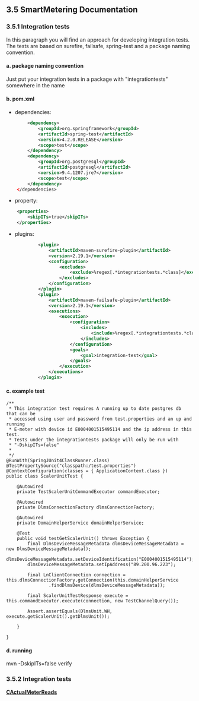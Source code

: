 ## 3.5 SmartMetering Documentation


### 3.5.1 Integration tests

In this paragraph you will find an approach for developing integration tests. The tests are based on surefire, failsafe, spring-test and a package naming convention.

#### a. package naming convention
Just put your integration tests in a package with "integrationtests" somewhere in the name  
#### b. pom.xml
* dependencies:
```xml
        <dependency>
            <groupId>org.springframework</groupId>
            <artifactId>spring-test</artifactId>
            <version>4.2.0.RELEASE</version>
            <scope>test</scope>
        </dependency>
        <dependency>
            <groupId>org.postgresql</groupId>
            <artifactId>postgresql</artifactId>
            <version>9.4.1207.jre7</version>
            <scope>test</scope>
        </dependency>
    </dependencies>
```
* property:
```xml
    <properties>
        <skipITs>true</skipITs>
    </properties>
```
* plugins:
```xml
            <plugin>
                <artifactId>maven-surefire-plugin</artifactId>
                <version>2.19.1</version>
                <configuration>
                    <excludes>
                        <exclude>%regex[.*integrationtests.*class]</exclude>                        
                    </excludes>
                </configuration>
            </plugin>
            <plugin>
                <artifactId>maven-failsafe-plugin</artifactId>
                <version>2.19.1</version>
                <executions>
                    <execution>
                        <configuration>
                            <includes>
                                <include>%regex[.*integrationtests.*class]</include>                            
                            </includes>
                        </configuration>
                        <goals>
                            <goal>integration-test</goal>
                        </goals>
                    </execution>
                </executions> 
            </plugin>
```

#### c. example test
```
/**
 * This integration test requires A running up to date postgres db that can be
 * accessed using user and password from test.properties and an up and running
 * E-meter with device id E0004001515495114 and the ip address in this test.
 * Tests under the integrationtests package will only be run with
 * "-DskipITs=false"
 *
 */
@RunWith(SpringJUnit4ClassRunner.class)
@TestPropertySource("classpath:/test.properties")
@ContextConfiguration(classes = { ApplicationContext.class })
public class ScalerUnitTest {

    @Autowired
    private TestScalerUnitCommandExecutor commandExecutor;

    @Autowired
    private DlmsConnectionFactory dlmsConnectionFactory;

    @Autowired
    private DomainHelperService domainHelperService;

    @Test
    public void testGetScalerUnit() throws Exception {
        final DlmsDeviceMessageMetadata dlmsDeviceMessageMetadata = new DlmsDeviceMessageMetadata();
        dlmsDeviceMessageMetadata.setDeviceIdentification("E0004001515495114");
        dlmsDeviceMessageMetadata.setIpAddress("89.200.96.223");

        final LnClientConnection connection = this.dlmsConnectionFactory.getConnection(this.domainHelperService
                .findDlmsDevice(dlmsDeviceMessageMetadata));

        final ScalerUnitTestResponse execute = this.commandExecutor.execute(connection, new TestChannelQuery());

        Assert.assertEquals(DlmsUnit.WH, execute.getScalerUnit().getDlmsUnit());

    }

}
```
#### d. running
mvn -DskipITs=false verify

### 3.5.2 Integration tests
**[CActualMeterReads](./section3.x/ActualMeterReads.md)**
